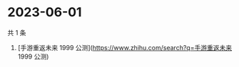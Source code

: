 # 2023-06-01

共 1 条

<!-- BEGIN ZHIHUSEARCH -->
<!-- 最后更新时间 Thu Jun 01 2023 07:08:38 GMT+0800 (China Standard Time) -->
1. [手游重返未来 1999 公测](https://www.zhihu.com/search?q=手游重返未来 1999 公测)
<!-- END ZHIHUSEARCH -->
